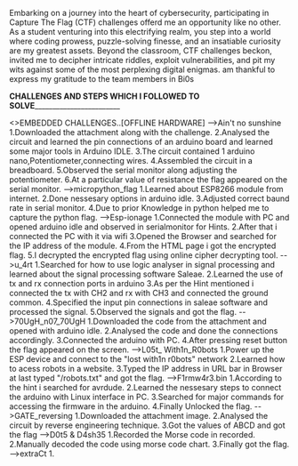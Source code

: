 Embarking on a journey into the heart of cybersecurity, participating in Capture The Flag (CTF) challenges offerd me an opportunity like no other.
As a student venturing into this electrifying realm, you step into a world where coding prowess, puzzle-solving finesse, and an insatiable curiosity are my greatest assets.
Beyond the classroom, CTF challenges beckon, invited me to decipher intricate riddles, exploit vulnerabilities, and pit my wits against some of the most perplexing digital enigmas.
am thankful to express my gratitude to the team members in Bi0s

 ______________________________________________CHALLENGES AND STEPS WHICH I FOLLOWED TO SOLVE______________________________________________________________________

<>EMBEDDED CHALLENGES..[OFFLINE HARDWARE]
-->Ain't no sunshine
  1.Downloaded the attachment along with the challenge.
  2.Analysed the circuit and learned the pin connections of an arduino board and learned some major tools in Arduino IDLE.
  3.The circuit contained 1 arduino nano,Potentiometer,connecting wires.
  4.Assembled the circuit in a breadboard.
  5.Observed the serial monitor along  adjusting the potentiometer.
  6.At a particular value of resistance the flag appeared on the serial monitor.
-->micropython_flag
  1.Learned about ESP8266 module from internet.
  2.Done nessesary options in arduino idle.
  3.Adjusted correct baund rate in serial monitor.
  4.Due to prior Knowledge in python helped me to capture the python flag.
-->Esp-ionage
  1.Connected the module with PC and opened arduino idle and observed in serialmonitor for Hints.
  2.After that i connected the PC with it via wifi
  3.Opened the Browser and searched for the IP address of the module.
  4.From the  HTML page i got  the encrypted flag.
  5.I decrypted the encrypted flag using online cipher decrypting tool.
-->u_4rt
  1.Searched for how to use logic analyser in signal processing and learned about the signal processing software Saleae.
  2.Learned the use of tx and rx connection ports in arduino
  3.As per the Hint mentioned i connected the tx with CH2 and rx with CH3 and connected the ground common.
  4.Specified the input pin connections in saleae software and processed the signal.
  5.Observed the signals and got the flag.
-->70UgH_n07_70UgH
  1.Downloaded the code from the attachment and opened with arduino idle.
  2.Analysed the code and done the connections accordingly.
  3.Connected the arduino with PC.
  4.After pressing reset button the flag appeared on the screen.
-->L05t_ With1n_R0bots
  1.Power up the  ESP device and connect to the "lost with1n r0bots" network
  2.Learned how to acess robots in a website.
  3.Typed the IP address in URL bar in Browser at last typed "/robots.txt" and got the flag.
-->F1rmw4r3.bin
  1.According to the hint i searched for avrdude.
  2.Learned the nessesary steps to connect the arduino with Linux interface in PC.
  3.Searched for major commands for accessing the firmware in the arduino.
  4.Finally Unlocked the flag.
-->GATE_reversing
  1.Downloaded the attachment image.
  2.Analysed the circuit by reverse engineering technique.
  3.Got the values of ABCD and got the flag
-->D0t5 & D4sh35
  1.Recorded the Morse code in recorded.
  2.Manually decoded the code using morse code chart.
  3.Finally got the flag.
-->extraCt
  1.

  
